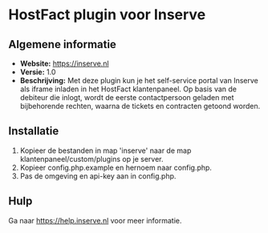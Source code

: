 # HostFact plugin voor Inserve

## Algemene informatie

- **Website:** https://inserve.nl
- **Versie:** 1.0
- **Beschrijving:** Met deze plugin kun je het self-service portal van Inserve als iframe inladen in het HostFact klantenpaneel. Op basis van de debiteur die inlogt, wordt de eerste contactpersoon geladen met bijbehorende rechten, waarna de tickets en contracten getoond worden.

## Installatie

1. Kopieer de bestanden in map 'inserve' naar de map klantenpaneel/custom/plugins op je server.
2. Kopieer config.php.example en hernoem naar config.php.
3. Pas de omgeving en api-key aan in config.php.

## Hulp

Ga naar https://help.inserve.nl voor meer informatie.
